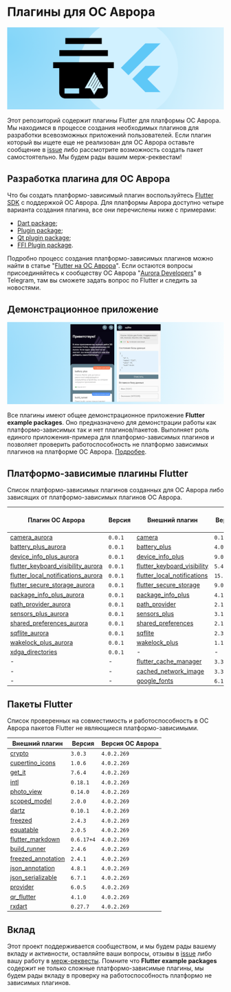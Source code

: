 # Плагины для ОС Аврора

![preview.png](documentation/data/preview.png)

Этот репозиторий содержит плагины Flutter для платформы ОС Аврора. Мы находимся в процессе создания необходимых плагинов для разработки всевозможных приложений пользователей. Если плагин который вы ищете еще не реализован для ОС Аврора оставьте сообщение в [issue](https://gitlab.com/omprussia/flutter/flutter-plugins/-/issues) либо рассмотрите возможность создать пакет самостоятельно. Мы будем рады вашим мерж-реквестам!

## Разработка плагина для ОС Аврора

Что бы создать платформо-зависимый плагин воспользуйтесь [Flutter SDK](https://gitlab.com/omprussia/flutter/flutter) с поддержкой ОС Аврора.  Для платформы Аврора доступно четыре варианта создания плагина, все они перечислены ниже с примерами:

- [Dart package](documentation/dart_package.md);
- [Plugin package](documentation/plugin_package.md);
- [Qt plugin package](documentation/qt_plugin_package.md);
- [FFI Plugin package](documentation/ffi_plugin_package.md).

Подробно процесс создания платформо-зависимых плагинов можно найти в статье "[Flutter на ОС Аврора](https://habr.com/ru/articles/761176/)". Если остаются вопросы присоединяйтесь к сообществу ОС Аврора "[Aurora Developers](https://t.me/aurora_devs)" в Telegram, там вы сможете задать вопрос по Flutter и следить за новостями.

## Демонстрационное приложение

![preview.png](documentation/data/preview_app.png)

Все плагины имеют общее демонстрационное приложение **Flutter example packages**. Оно предназначено для демонстрации работы как платформо-зависимых так и нет плагинов/пакетов. Выполняет роль единого приложения-примера для платформо-зависимых плагинов и позволяет проверить работоспособность не платформо зависимых плагинов на платформе ОС Аврора. [Подробее](example/README.md).

## Платформо-зависимые плагины Flutter

Список платформо-зависимых плагинов созданных для ОС Аврора либо зависящих от платформо-зависимых плагинов ОС Аврора.

| Плагин ОС Аврора                                                                                                                                                                 | Версия   | Внешний плагин                                                                      | Версия      | Версия ОС Аврора |
|----------------------------------------------------------------------------------------------------------------------------------------------------------------------------------|----------|-------------------------------------------------------------------------------------|-------------|------------------|
| [camera_aurora](https://gitlab.com/omprussia/flutter/flutter-plugins/-/tree/master/packages/camera/camera_aurora)                                                                | `0.0.1`  | [camera](https://pub.dev/packages/camera)                                           | `0.10.5+5`  | `4.0.2.269`      |
| [battery_plus_aurora](https://gitlab.com/omprussia/flutter/flutter-plugins/-/tree/master/packages/battery_plus/battery_plus_aurora)                                              | `0.0.1`  | [battery_plus](https://pub.dev/packages/battery_plus)                               | `4.0.2`     | `4.0.2.269`      |
| [device_info_plus_aurora](https://gitlab.com/omprussia/flutter/flutter-plugins/-/tree/master/packages/device_info_plus/device_info_plus_aurora)                                  | `0.0.1`  | [device_info_plus](https://pub.dev/packages/device_info_plus)                       | `9.0.3`     | `4.0.2.269`      |
| [flutter_keyboard_visibility_aurora](https://gitlab.com/omprussia/flutter/flutter-plugins/-/tree/master/packages/flutter_keyboard_visibility/flutter_keyboard_visibility_aurora) | `0.0.1`  | [flutter_keyboard_visibility](https://pub.dev/packages/flutter_keyboard_visibility) | `5.4.1`     | `4.0.2.269`      | 
| [flutter_local_notifications_aurora](https://gitlab.com/omprussia/flutter/flutter-plugins/-/tree/master/packages/flutter_local_notifications/flutter_local_notifications_aurora) | `0.0.1`  | [flutter_local_notifications](https://pub.dev/packages/flutter_local_notifications) | `15.1.1`    | `4.0.2.269`      |
| [flutter_secure_storage_aurora](https://gitlab.com/omprussia/flutter/flutter-plugins/-/tree/master/packages/flutter_secure_storage/flutter_secure_storage_aurora)                | `0.0.1`  | [flutter_secure_storage](https://pub.dev/packages/flutter_secure_storage)           | `9.0.0`     | `4.0.2.269`      |
| [package_info_plus_aurora](https://gitlab.com/omprussia/flutter/flutter-plugins/-/tree/master/packages/package_info_plus/package_info_plus_aurora)                               | `0.0.1`  | [package_info_plus](https://pub.dev/packages/package_info_plus)                     | `4.1.0`     | `4.0.2.269`      |
| [path_provider_aurora](https://gitlab.com/omprussia/flutter/flutter-plugins/-/tree/master/packages/path_provider/path_provider_aurora)                                           | `0.0.1`  | [path_provider](https://pub.dev/packages/path_provider)                             | `2.1.1`     | `4.0.2.269`      |
| [sensors_plus_aurora](https://gitlab.com/omprussia/flutter/flutter-plugins/-/tree/master/packages/sensors_plus/sensors_plus_aurora)                                              | `0.0.1`  | [sensors_plus](https://pub.dev/packages/sensors_plus)                               | `3.1.0`     | `4.0.2.269`      |
| [shared_preferences_aurora](https://gitlab.com/omprussia/flutter/flutter-plugins/-/tree/master/packages/shared_preferences/shared_preferences_aurora)                            | `0.0.1`  | [shared_preferences](https://pub.dev/packages/shared_preferences)                   | `2.1.2`     | `4.0.2.269`      |
| [sqflite_aurora](https://gitlab.com/omprussia/flutter/flutter-plugins/-/tree/master/packages/sqflite/sqflite_aurora)                                                             | `0.0.1`  | [sqflite](https://pub.dev/packages/sqflite)                                         | `2.3.0`     | `4.0.2.269`      |
| [wakelock_plus_aurora](https://gitlab.com/omprussia/flutter/flutter-plugins/-/tree/master/packages/wakelock_plus/wakelock_plus_aurora)                                           | `0.0.1`  | [wakelock_plus](https://pub.dev/packages/wakelock_plus)                             | `1.1.1`     | `4.0.2.269`      |
| [xdga_directories](https://gitlab.com/omprussia/flutter/flutter-plugins/-/tree/master/packages/xdga_directories)                                                                 | `0.0.1`  | -                                                                                   | -           | `4.0.2.269`      |
| -                                                                                                                                                                                | -        | [flutter_cache_manager](https://pub.dev/packages/flutter_cache_manager)             | `3.3.1`     | `4.0.2.269`      |
| -                                                                                                                                                                                | -        | [cached_network_image](https://pub.dev/packages/cached_network_image)               | `3.3.0`     | `4.0.2.269`      |
| -                                                                                                                                                                                | -        | [google_fonts](https://pub.dev/packages/google_fonts)                               | `6.1.0`     | `4.0.2.269`      |

## Пакеты Flutter

Список проверенных на совместимость и работоспособность в ОС Аврора пакетов Flutter не являющиеся платформо-зависимыми.

| Внешний плагин                                                                      | Версия     | Версия ОС Аврора   |
|-------------------------------------------------------------------------------------|------------|--------------------|
| [crypto](https://pub.dev/packages/crypto)                                           | `3.0.3`    | `4.0.2.269`        |
| [cupertino_icons](https://pub.dev/packages/cupertino_icons)                         | `1.0.6`    | `4.0.2.269`        |
| [get_it](https://pub.dev/packages/get_it)                                           | `7.6.4`    | `4.0.2.269`        |
| [intl](https://pub.dev/packages/intl)                                               | `0.18.1`   | `4.0.2.269`        |
| [photo_view](https://pub.dev/packages/photo_view)                                   | `0.14.0`   | `4.0.2.269`        |
| [scoped_model](https://pub.dev/packages/scoped_model)                               | `2.0.0`    | `4.0.2.269`        |
| [dartz](https://pub.dev/packages/dartz)                                             | `0.10.1`   | `4.0.2.269`        |
| [freezed](https://pub.dev/packages/freezed)                                         | `2.4.3`    | `4.0.2.269`        |
| [equatable](https://pub.dev/packages/equatable)                                     | `2.0.5`    | `4.0.2.269`        |
| [flutter_markdown](https://pub.dev/packages/flutter_markdown)                       | `0.6.17+4` | `4.0.2.269`        |
| [build_runner](https://pub.dev/packages/build_runner)                               | `2.4.6`    | `4.0.2.269`        |
| [freezed_annotation](https://pub.dev/packages/freezed_annotation)                   | `2.4.1`    | `4.0.2.269`        |
| [json_annotation](https://pub.dev/packages/json_annotation)                         | `4.8.1`    | `4.0.2.269`        |
| [json_serializable](https://pub.dev/packages/json_serializable)                     | `6.7.1`    | `4.0.2.269`        |
| [provider](https://pub.dev/packages/provider)                                       | `6.0.5`    | `4.0.2.269`        |
| [qr_flutter](https://pub.dev/packages/qr_flutter)                                   | `4.1.0`    | `4.0.2.269`        |
| [rxdart](https://pub.dev/packages/rxdart)                                           | `0.27.7`   | `4.0.2.269`        |

## Вклад

Этот проект поддерживается сообществом, и мы будем рады вашему вкладу и активности, оставляйте ваши вопросы, отзывы в [issue](https://gitlab.com/omprussia/flutter/flutter-plugins/-/issues) либо вашу работу в [мерж-реквесты](https://gitlab.com/omprussia/flutter/flutter-plugins/-/merge_requests). Помните что **Flutter example packages** содержит не только сложные платформо-зависимые плагины, мы будем рады вкладу в проверку на работоспособность платформо не зависимых плагинов.

